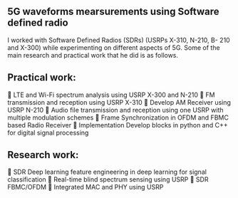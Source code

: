 

## 5G waveforms mearsurements using Software defined radio
I  worked with Software Defined Radios (SDRs) (USRPs X-310, N-210, B-
210 and X-300) while experimenting on different aspects of 5G. Some of the main research and practical
work that he did is as follows.

## Practical work:
 LTE and Wi-Fi spectrum analysis using USRP X-300 and N-210
 FM transmission and reception using USRP X-310
 Develop AM Receiver using USRP N-210
 Audio file transmission and reception using one USRP with multiple modulation schemes
 Frame Synchronization in OFDM and FBMC based Radio Receiver
 Implementation Develop blocks in python and C++ for digital signal processing

## Research work:
 SDR Deep learning feature engineering in deep learning for signal classification
 Real-time blind spectrum sensing using USRP
 SDR FBMC/OFDM
 Integrated MAC and PHY using USRP

